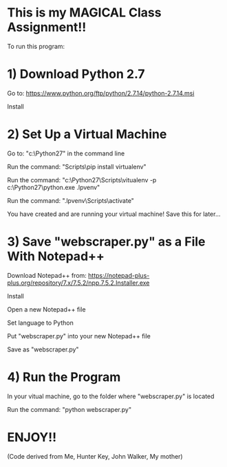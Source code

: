 # This is my MAGICAL Class Assignment!!

To run this program:

# 1) Download Python 2.7

Go to: https://www.python.org/ftp/python/2.7.14/python-2.7.14.msi

Install

# 2) Set Up a Virtual Machine

Go to: "c:\Python27" in the command line

Run the command: "Scripts\pip install virtualenv"

Run the command: "c:\Python27\Scripts\vitualenv -p c:\Python27\python.exe .lpvenv"

Run the command: ".lpvenv\Scripts\activate"

You have created and are running your virtual machine! Save this for later...

# 3) Save "webscraper.py" as a File With Notepad++

Download Notepad++ from: https://notepad-plus-plus.org/repository/7.x/7.5.2/npp.7.5.2.Installer.exe

Install

Open a new Notepad++ file

Set language to Python

Put "webscraper.py" into your new Notepad++ file

Save as "webscraper.py"

# 4) Run the Program

In your vitual machine, go to the folder where "webscraper.py" is located

Run the command: "python webscraper.py"

# ENJOY!!

(Code derived from Me, Hunter Key, John Walker, My mother)
